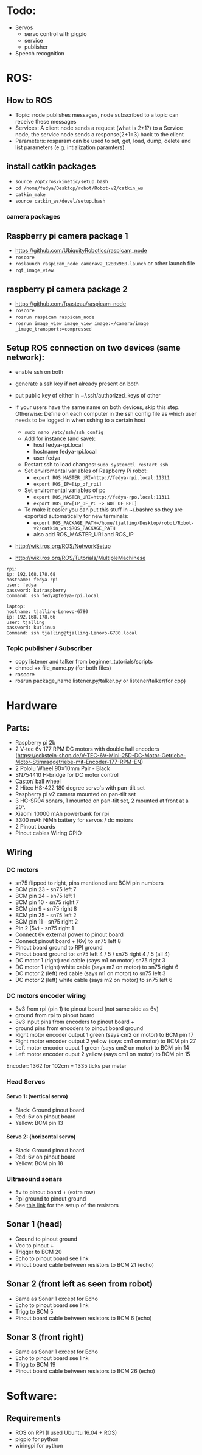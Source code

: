 # Todo:
- Servos
    - servo control with pigpio
    - service
    - publisher
- Speech recognition

# ROS:

## How to ROS
- Topic: node publishes messages, node subscribed to a topic can receive these messages
- Services: A client node sends a request (what is 2+1?) to a Service node, the service node sends a response(2+1=3) back to the client
- Parameters: rosparam can be used to set, get, load, dump, delete and list parameters (e.g. intialization paramters).

## install catkin packages
- `source /opt/ros/kinetic/setup.bash`
- `cd /home/fedya/Desktop/robot/Robot-v2/catkin_ws`
- `catkin_make`
- `source catkin_ws/devel/setup.bash`

### camera packages
## Raspberry pi camera package 1
- https://github.com/UbiquityRobotics/raspicam_node
- `roscore`
- `roslaunch raspicam_node camerav2_1280x960.launch` or other launch file
- `rqt_image_view`

## raspberry pi camera package 2
- https://github.com/fpasteau/raspicam_node
- `roscore`
- `rosrun raspicam raspicam_node`
- `rosrun image_view image_view image:=/camera/image _image_transport:=compressed`


## Setup ROS connection on two devices (same network):
- enable ssh on both
- generate a ssh key if not already present on both
- put public key of either in ~/.ssh/authorized_keys of other
- If your users have the same name on both devices, skip this step. Otherwise: Define on each computer in the ssh config file as which user needs to be logged in when sshing to a certain host
    - `sudo nano /etc/ssh/ssh_config`
    - Add for instance (and save):
        - host fedya-rpi.local
        - hostname fedya-rpi.local
        - user fedya
    - Restart ssh to load changes: `sudo systemctl restart ssh`
    - Set enviromental variables of Raspberry Pi robot:
        - `export ROS_MASTER_URI=http://fedya-rpi.local:11311`
        - `export ROS_IP=[ip_of_rpi]`
    - Set enviromental variables of pc
        - `export ROS_MASTER_URI=http://fedya-rpo.local:11311`
        - `export ROS_IP=[IP_OF_PC -> NOT OF RPI]`
    - To make it easier you can put this stuff in ~/.bashrc so they are exported automatically for new terminals:
        - `export ROS_PACKAGE_PATH=/home/tjalling/Desktop/robot/Robot-v2/catkin_ws:$ROS_PACKAGE_PATH`
        - also add ROS_MASTER_URI and ROS_IP


- http://wiki.ros.org/ROS/NetworkSetup
- http://wiki.ros.org/ROS/Tutorials/MultipleMachinese
```
rpi:
ip: 192.168.178.68
hostname: fedya-rpi
user: fedya
password: kutraspberry
Command: ssh fedya@fedya-rpi.local

laptop:
hostname: tjalling-Lenovo-G780
ip: 192.168.178.66
user: tjalling
password: kutlinux
Command: ssh tjalling@tjalling-Lenovo-G780.local
```

### Topic publisher / Subscriber
- copy listener and talker from beginner_tutorials/scripts
- chmod +x file_name.py (for both files)
- roscore
- rosrun package_name listener.py/talker.py or listener/talker(for cpp)





# Hardware
## Parts:
- Raspberry pi 2b
- 2 V-tec 6v 177 RPM DC motors with double hall encoders (https://eckstein-shop.de/V-TEC-6V-Mini-25D-DC-Motor-Getriebe-Motor-Stirnradgetriebe-mit-Encoder-177-RPM-EN)
- 2 Pololu Wheel 90×10mm Pair - Black
- SN754410 H-bridge for DC motor control
- Castor/ ball wheel
- 2 Hitec HS-422 180 degree servo's with pan-tilt set
- Raspberry pi v2 camera mounted on pan-tilt set
- 3 HC-SR04 sonars, 1 mounted on pan-tilt set, 2 mounted at front at a 20°.
- Xiaomi 10000 mAh powerbank for rpi
- 3300 mAh NiMh battery for servos / dc motors
- 2 Pinout boards
- Pinout cables
 Wiring GPIO

## Wiring

### DC motors
- sn75 flipped to right, pins mentioned are BCM pin numbers
- BCM pin 23 - sn75 left 7
- BCM pin 24 - sn75 left 1
- BCM pin 10 - sn75 right 7
- BCM pin 9 - sn75 right 8
- BCM pin 25 - sn75 left 2
- BCM pin 11 - sn75 right 2
- Pin 2 (5v) - sn75 right 1
- Connect 6v external power to pinout board
- Connect pinout board + (6v) to sn75 left 8
- Pinout board ground to RPI ground
- Pinout board ground to: sn75 left 4 / 5 / sn75 right 4 / 5 (all 4)
- DC motor 1 (right) red cable (says m1 on motor) sn75 right 3
- DC motor 1 (right) white cable (says m2 on motor) to sn75 right 6
- DC motor 2 (left) red cable (says m1 on motor) to sn75 left 3
- DC motor 2 (left) white cable (says m2 on motor) to sn75 left 6

### DC motors encoder wiring
- 3v3 from rpi (pin 1) to pinout board (not same side as 6v)
- ground from rpi to pinout board
- 3v3 input pins from encoders to pinout board +
- ground pins from encoders to pinout board ground
- Right motor encoder output 1 green (says cm2 on motor) to BCM pin 17
- Right motor encoder output 2 yellow (says cm1 on motor) to BCM pin 27
- Left motor encoder ouput 1 green (says cm2 on motor) to BCM pin 14
- Left motor encoder ouput 2 yellow (says cm1 on motor) to BCM pin 15

Encoder: 1362 for 102cm = 1335 ticks per meter

### Head Servos
#### Servo 1: (vertical servo)
- Black: Ground pinout board
- Red: 6v on pinout board
- Yellow: BCM pin 13

#### Servo 2: (horizontal servo)
- Black: Ground pinout board
- Red: 6v on pinout board
- Yellow: BCM pin 18

### Ultrasound sonars
- 5v to pinout board + (extra row)
- Rpi ground to pinout ground
- See [this link](https://www.modmypi.com/blog/hc-sr04-ultrasonic-range-sensor-on-the-raspberry-pi) for the setup of the resistors

##  Sonar 1 (head)
- Ground to pinout ground
- Vcc to pinout +
- Trigger to BCM 20
- Echo to pinout board see link
- Pinout board cable between resistors to BCM 21 (echo)

## Sonar 2 (front left as seen from robot)
- Same as Sonar 1 except for Echo
- Echo to pinout board see link
- Trigg to BCM 5
- Pinout board cable between resistors to BCM 6 (echo)

## Sonar 3 (front right)
- Same as Sonar 1 except for Echo
- Echo to pinout board see link
- Trigg to BCM 19
- Pinout board cable between resistors to BCM 26 (echo)

# Software:

## Requirements
- ROS on RPI (I used Ubuntu 16.04 + ROS)
- pigpio for python
- wiringpi for python
